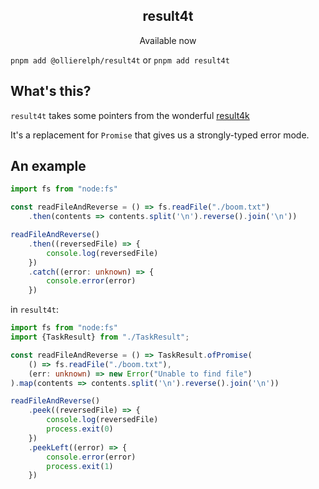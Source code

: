 <h2 align="center">result4t</h2>

<p align="center">
Available now
</p>

`pnpm add @ollierelph/result4t` or `pnpm add result4t`

## What's this?

`result4t` takes some pointers from the wonderful [result4k](https://github.com/fork-handles/forkhandles/tree/trunk/result4k)

It's a replacement for `Promise` that gives us a strongly-typed error mode.

## An example

```typescript
import fs from "node:fs"

const readFileAndReverse = () => fs.readFile("./boom.txt")
    .then(contents => contents.split('\n').reverse().join('\n'))

readFileAndReverse()
    .then((reversedFile) => {
        console.log(reversedFile)
    })
    .catch((error: unknown) => {
        console.error(error)
    })
```

in `result4t`:

```typescript
import fs from "node:fs"
import {TaskResult} from "./TaskResult";

const readFileAndReverse = () => TaskResult.ofPromise(
    () => fs.readFile("./boom.txt"),
    (err: unknown) => new Error("Unable to find file")
).map(contents => contents.split('\n').reverse().join('\n'))

readFileAndReverse()
    .peek((reversedFile) => {
        console.log(reversedFile)
        process.exit(0)
    })
    .peekLeft((error) => {
        console.error(error)
        process.exit(1)
    })
```
